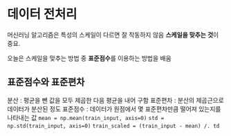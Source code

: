# 데이터 전처리

머신러닝 알고리즘은 특성의 스케일이 다르면 잘 작동하지 않음
**스케일을 맞추는 것**이 중요.

오늘은 스케일을 맞추는 방법 중 **표준점수**를 이용하는 방법을 배움


## 표준점수와 표준편차

분산 : 평균을 뺀 값을 모두 제곱한 다음 평균을 내어 구함
표준편차 : 분산의 제곱근으로 데이터가 분산된 정도
표준점수 : 데이터가 원점에서 몇 표준편차만큼 떨어져 있는지를 나타내는 값
        `mean = np.mean(train_input, axis=0)`
        `std = np.std(train_input, axis=0)`
        `train_scaled = (train_input - mean) /. td`
